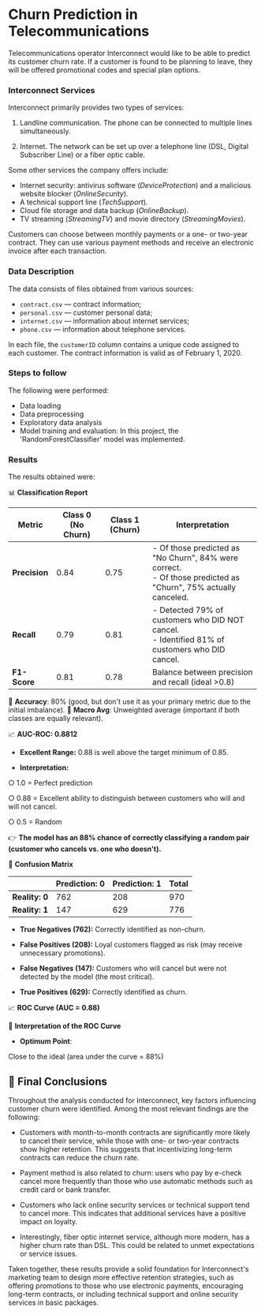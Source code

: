 # Churn Prediction in Telecommunications
Telecommunications operator Interconnect would like to be able to predict its customer churn rate. If a customer is found to be planning to leave, they will be offered promotional codes and special plan options.

### Interconnect Services

Interconnect primarily provides two types of services:

1. Landline communication. The phone can be connected to multiple lines simultaneously.

2. Internet. The network can be set up over a telephone line (DSL, Digital Subscriber Line) or a fiber optic cable.

Some other services the company offers include:

- Internet security: antivirus software (*DeviceProtection*) and a malicious website blocker (*OnlineSecurity*).
- A technical support line (*TechSupport*).
- Cloud file storage and data backup (*OnlineBackup*).
- TV streaming (*StreamingTV*) and movie directory (*StreamingMovies*).
  
Customers can choose between monthly payments or a one- or two-year contract. They can use various payment methods and receive an electronic invoice after each transaction.

### Data Description

The data consists of files obtained from various sources:

- `contract.csv` — contract information;
- `personal.csv` — customer personal data;
- `internet.csv` — information about internet services;
- `phone.csv` — information about telephone services.

In each file, the `customerID` column contains a unique code assigned to each customer. The contract information is valid as of February 1, 2020.

### Steps to follow

The following were performed:

- Data loading
- Data preprocessing
- Exploratory data analysis
- Model training and evaluation: In this project, the 'RandomForestClassifier' model was implemented.

### Results

The results obtained were:

📊 **Classification Report**

| Metric | Class 0 (No Churn) | Class 1 (Churn) | Interpretation |
|---------------|--------------------|------------------|----------------|
| **Precision** | 0.84 | 0.75 | - Of those predicted as "No Churn", 84% were correct.<br>- Of those predicted as "Churn", 75% actually canceled. |
| **Recall** | 0.79 | 0.81 | - Detected 79% of customers who DID NOT cancel.<br>- Identified 81% of customers who DID cancel. |
| **F1-Score** | 0.81 | 0.78 | Balance between precision and recall (ideal >0.8) |

🔹 **Accuracy**: 80% (good, but don't use it as your primary metric due to the initial imbalance).
🔹 **Macro Avg**: Unweighted average (important if both classes are equally relevant).


📈 **AUC-ROC: 0.8812**

- **Excellent Range:** 0.88 is well above the target minimum of 0.85.

- **Interpretation:**

○ 1.0 = Perfect prediction

○ 0.88 = Excellent ability to distinguish between customers who will and will not cancel.

○ 0.5 = Random

👉 **The model has an 88% chance of correctly classifying a random pair (customer who cancels vs. one who doesn't).**

📌 **Confusion Matrix**

| | Prediction: 0 | Prediction: 1 | Total |
|---------------|--------------------|-----------------|----------------|
| **Reality: 0** | 762 | 208 | 970 |
| **Reality: 1** | 147 | 629 | 776 |

- **True Negatives (762):** Correctly identified as non-churn.

- **False Positives (208):** Loyal customers flagged as risk (may receive unnecessary promotions).

- **False Negatives (147):** Customers who will cancel but were not detected by the model (the most critical).

- **True Positives (629):** Correctly identified as churn.


📈 **ROC Curve (AUC = 0.88)**

🎯 **Interpretation of the ROC Curve**

- **Optimum Point**: 

Close to the ideal (area under the curve = 88%)


## 📌 Final Conclusions

Throughout the analysis conducted for Interconnect, key factors influencing customer churn were identified. Among the most relevant findings are the following:

- Customers with month-to-month contracts are significantly more likely to cancel their service, while those with one- or two-year contracts show higher retention. This suggests that incentivizing long-term contracts can reduce the churn rate.

- Payment method is also related to churn: users who pay by e-check cancel more frequently than those who use automatic methods such as credit card or bank transfer.

- Customers who lack online security services or technical support tend to cancel more. This indicates that additional services have a positive impact on loyalty.

- Interestingly, fiber optic internet service, although more modern, has a higher churn rate than DSL. This could be related to unmet expectations or service issues.

Taken together, these results provide a solid foundation for Interconnect's marketing team to design more effective retention strategies, such as offering promotions to those who use electronic payments, encouraging long-term contracts, or including technical support and online security services in basic packages.
